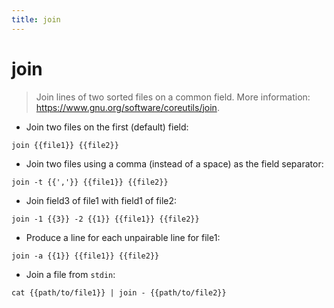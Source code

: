 ```yaml
---
title: join
---
```

# join

> Join lines of two sorted files on a common field.
> More information: <https://www.gnu.org/software/coreutils/join>.

- Join two files on the first (default) field:

`join {{file1}} {{file2}}`

- Join two files using a comma (instead of a space) as the field separator:

`join -t {{','}} {{file1}} {{file2}}`

- Join field3 of file1 with field1 of file2:

`join -1 {{3}} -2 {{1}} {{file1}} {{file2}}`

- Produce a line for each unpairable line for file1:

`join -a {{1}} {{file1}} {{file2}}`

- Join a file from `stdin`:

`cat {{path/to/file1}} | join - {{path/to/file2}}`

